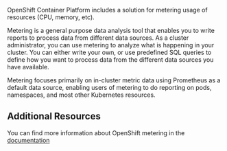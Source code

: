 
OpenShift Container Platform includes a solution for metering usage of
resources (CPU, memory, etc).

Metering is a general purpose data analysis tool that enables you to write
reports to process data from different data sources. As a cluster
administrator, you can use metering to analyze what is happening in your
cluster. You can either write your own, or use predefined SQL queries to
define how you want to process data from the different data sources you have
available.

Metering focuses primarily on in-cluster metric data using Prometheus as a
default data source, enabling users of metering to do reporting on pods,
namespaces, and most other Kubernetes resources.

## Additional Resources

You can find more information about OpenShift metering in the
[documentation](https://docs.openshift.com/container-platform/latest/metering/metering-about-metering.html)
